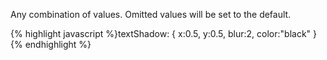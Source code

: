 <p class="b30" markdown="1">
Any combination of values. Omitted values will be set to the default.
</p>
{% highlight javascript %}textShadow: { 
  x:0.5,
  y:0.5,
  blur:2,
  color:"black"
}{% endhighlight %}